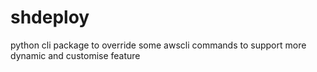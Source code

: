 # shdeploy
python cli package to override some awscli commands to support more dynamic and customise feature
